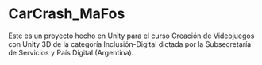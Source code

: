 # CarCrash_MaFos
Este es un proyecto hecho en Unity para el curso Creación de Videojuegos con Unity 3D de la categoría Inclusión-Digital dictada por la Subsecretaría de Servicios y País Digital (Argentina).
